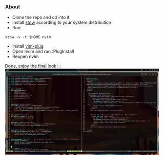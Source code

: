 ### About
- Clone the repo and cd into it
- Install [stow](https://www.gnu.org/software/stow/) according to your system distribution
- Run:
 ```
 stow -v -t $HOME nvim
 ```
- Install [vim-plug](https://github.com/junegunn/vim-plug)
- Open nvim and run :PlugInstall
- Reopen nvim

Done, enjoy the final look✨:
![final-look](./static/final-look.png)

